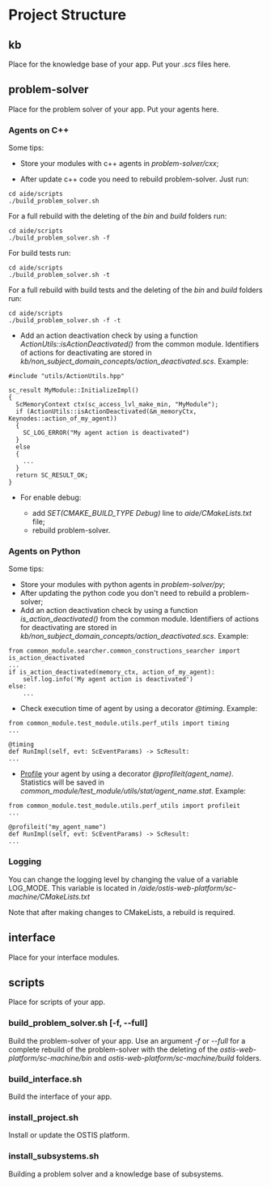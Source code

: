 # Project Structure

## kb
Place for the knowledge base of your app. Put your *.scs* files here.

## problem-solver
Place for the problem solver of your app. Put your agents here.

### Agents on C++
Some tips:

- Store your modules with c++ agents in *problem-solver/cxx*;

- After update c++ code you need to rebuild problem-solver. Just run:
```
cd aide/scripts
./build_problem_solver.sh
```
For a full rebuild with the deleting of the *bin* and *build* folders run:
```
cd aide/scripts
./build_problem_solver.sh -f
```
For build tests run:
```
cd aide/scripts
./build_problem_solver.sh -t
```
For a full rebuild with build tests and the deleting of the *bin* and *build* folders run:
```
cd aide/scripts
./build_problem_solver.sh -f -t
```

- Add an action deactivation check by using a function *ActionUtils::isActionDeactivated()* from the common module. Identifiers of actions for deactivating are stored in *kb/non_subject_domain_concepts/action_deactivated.scs*. Example:
```
#include "utils/ActionUtils.hpp"

sc_result MyModule::InitializeImpl()
{
  ScMemoryContext ctx(sc_access_lvl_make_min, "MyModule");
  if (ActionUtils::isActionDeactivated(&m_memoryCtx, Keynodes::action_of_my_agent))
  {
    SC_LOG_ERROR("My agent action is deactivated")
  }
  else
  {
    ...
  }
  return SC_RESULT_OK;
}
```

- For enable debug:

    * add *SET(CMAKE_BUILD_TYPE Debug)* line 
    to *aide/CMakeLists.txt* file;
    * rebuild problem-solver.

### Agents on Python
Some tips:

- Store your modules with python agents in *problem-solver/py*;
- After updating the python code you don't need to rebuild a problem-solver;
- Add an action deactivation check by using a function *is_action_deactivated()* from the common module. Identifiers of actions for deactivating are stored in *kb/non_subject_domain_concepts/action_deactivated.scs*. Example:
```
from common_module.searcher.common_constructions_searcher import is_action_deactivated
...
if is_action_deactivated(memory_ctx, action_of_my_agent):
    self.log.info('My agent action is deactivated')
else:
    ...
```

- Check execution time of agent by using a decorator *@timing*. Example:
```
from common_module.test_module.utils.perf_utils import timing
...

@timing
def RunImpl(self, evt: ScEventParams) -> ScResult:
...
```

- [Profile](https://docs.python.org/3/library/profile.html) your agent by using a decorator *@profileit(agent_name)*. Statistics will be saved in *common_module/test_module/utils/stat/agent_name.stat*. Example:
```
from common_module.test_module.utils.perf_utils import profileit
...

@profileit("my_agent_name")
def RunImpl(self, evt: ScEventParams) -> ScResult:
...

```

### Logging
You can change the logging level by changing the value of a variable LOG_MODE. This variable is located in */aide/ostis-web-platform/sc-machine/CMakeLists.txt*

Note that after making changes to CMakeLists, a rebuild is required.

## interface
Place for your interface modules.

## scripts
Place for scripts of your app.

### build_problem_solver.sh [-f, --full]
Build the problem-solver of your app. Use an argument *-f* or *--full* for a complete rebuild of the problem-solver with the deleting of the *ostis-web-platform/sc-machine/bin* and *ostis-web-platform/sc-machine/build* folders.

### build_interface.sh
Build the interface of your app.

### install_project.sh
Install or update the OSTIS platform.

### install_subsystems.sh
Building a problem solver and a knowledge base of subsystems.

